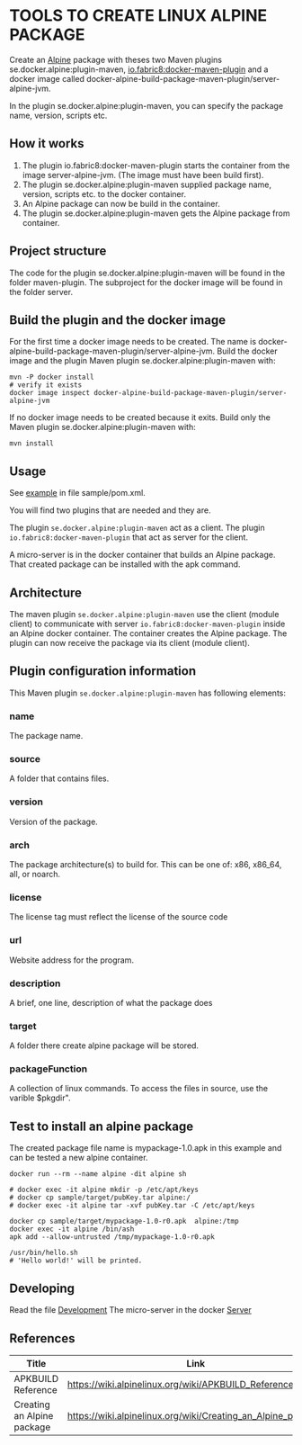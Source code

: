 # TOOLS TO CREATE LINUX ALPINE PACKAGE

Create an [Alpine](https://alpinelinux.org/) package with theses two Maven plugins se.docker.alpine:plugin-maven, [io.fabric8:docker-maven-plugin](https://dmp.fabric8.io/)
and a docker image called docker-alpine-build-package-maven-plugin/server-alpine-jvm.

In the plugin se.docker.alpine:plugin-maven, you can specify the package name, version, scripts etc.

## How it works

1. The plugin io.fabric8:docker-maven-plugin starts the container from the image server-alpine-jvm. (The image must have been build first). 
2. The plugin se.docker.alpine:plugin-maven supplied package name, version, scripts etc. to the docker container.
3. An Alpine package can now be build in the container.
4. The plugin se.docker.alpine:plugin-maven gets the Alpine package from container.

## Project structure

The code for the plugin se.docker.alpine:plugin-maven will be found in the folder maven-plugin.
The subproject for the docker image will be found in the folder server.

## Build the plugin and the docker image

For the first time a docker image needs to be created. 
The name is docker-alpine-build-package-maven-plugin/server-alpine-jvm.
Build the docker image and the plugin Maven plugin se.docker.alpine:plugin-maven with:

    mvn -P docker install
    # verify it exists
    docker image inspect docker-alpine-build-package-maven-plugin/server-alpine-jvm 

If no docker image needs to be created because it exits. 
Build only the Maven plugin se.docker.alpine:plugin-maven with:

    mvn install 

## Usage

See [example](sample/README.md) in file sample/pom.xml.

You will find two plugins that are needed and they are.

The plugin `se.docker.alpine:plugin-maven` act as a client. 
The plugin `io.fabric8:docker-maven-plugin` that act as server for the client.

A micro-server is in the docker container that builds an Alpine package. 
That created package can be installed with the apk command. 


## Architecture

The maven plugin `se.docker.alpine:plugin-maven` use the client (module client) to communicate 
with server `io.fabric8:docker-maven-plugin` inside an Alpine docker container. The container creates the Alpine package. 
The plugin can now receive the package via its client (module client).

## Plugin configuration information

This Maven plugin `se.docker.alpine:plugin-maven` has following elements:

### name
The package name.
### source
A folder that contains files.
### version
Version of the package.
### arch
The package architecture(s) to build for. This can be one of: x86, x86_64, all, or noarch.
### license
The license tag must reflect the license of the source code
### url
Website address for the program.
### description
A brief, one line, description of what the package does
### target
A folder there create alpine package will be stored.
### packageFunction
A collection of linux commands. 
To access the files in source, use the varible $pkgdir".

## Test to install an alpine package

The created package file name is mypackage-1.0.apk in this example 
and can be tested a new alpine container.

    docker run --rm --name alpine -dit alpine sh  

    # docker exec -it alpine mkdir -p /etc/apt/keys 
    # docker cp sample/target/pubKey.tar alpine:/  
    # docker exec -it alpine tar -xvf pubKey.tar -C /etc/apt/keys
 
    docker cp sample/target/mypackage-1.0-r0.apk  alpine:/tmp
    docker exec -it alpine /bin/ash
    apk add --allow-untrusted /tmp/mypackage-1.0-r0.apk
 
    /usr/bin/hello.sh
    # 'Hello world!' will be printed.


## Developing

Read the file [Development](Development.md)
The micro-server in the docker  [Server](server/README.md)

## References

| Title      | Link |
| ----------- | ----------- |
| APKBUILD Reference               | https://wiki.alpinelinux.org/wiki/APKBUILD_Reference
| Creating an Alpine package       | https://wiki.alpinelinux.org/wiki/Creating_an_Alpine_package       |
 
 
 
